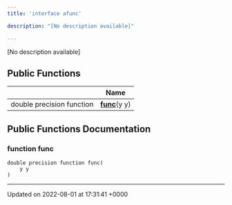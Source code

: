 ```yaml
---
title: 'interface afunc'

description: "[No description available]"

---
```









[No description available]

## Public Functions

|                | Name           |
| -------------- | -------------- |
| double precision function | **[func](/documentation/code/darkbit_developmentclasses/interfaceafunc/#function-func)**(y y) |

## Public Functions Documentation

### function func

```
double precision function func(
    y y
)
```


-------------------------------

Updated on 2022-08-01 at 17:31:41 +0000